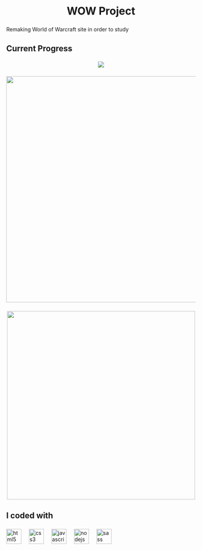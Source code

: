 <h1 align="center">WOW Project</h1>

###

<p align="left">Remaking World of Warcraft site in order to study</p>

###

<h2 align="left">Current Progress</h2>

###

<div align="center">
  <img src="https://i.ibb.co/4ZvXC1tB/Captura-de-tela-2025-06-24-113708.png" />
</div>

###

<div align="center">
  <img height="600" src="https://i.ibb.co/1jZwpqy/Captura-de-tela-2025-06-24-113923.png"  />
</div>

###

<div align="center">
  <img height="500" src="https://i.ibb.co/Vcgm2QPH/Captura-de-tela-2025-06-24-114207.png"  />
</div>

###

<h2 align="left">I coded with</h2>

###

<div align="left">
  <img src="https://cdn.jsdelivr.net/gh/devicons/devicon/icons/html5/html5-original.svg" height="40" alt="html5 logo"  />
  <img width="12" />
  <img src="https://cdn.jsdelivr.net/gh/devicons/devicon/icons/css3/css3-original.svg" height="40" alt="css3 logo"  />
  <img width="12" />
  <img src="https://cdn.jsdelivr.net/gh/devicons/devicon/icons/javascript/javascript-original.svg" height="40" alt="javascript logo"  />
  <img width="12" />
  <img src="https://cdn.jsdelivr.net/gh/devicons/devicon/icons/nodejs/nodejs-original.svg" height="40" alt="nodejs logo"  />
  <img width="12" />
  <img src="https://cdn.jsdelivr.net/gh/devicons/devicon/icons/sass/sass-original.svg" height="40" alt="sass logo"  />
</div>

###

<div align="left">
</div>

###
